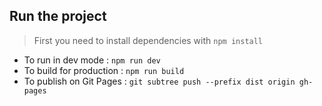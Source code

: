 ## Run the project

> First you need to install dependencies with `npm install`

- To run in dev mode : `npm run dev`
- To build for production : `npm run build`
- To publish on Git Pages : `git subtree push --prefix dist origin gh-pages`
